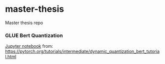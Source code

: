 # master-thesis
Master thesis repo

### GLUE Bert Quantization
[Jupyter notebook](examples/glue_quantization/notes_examples.ipynb)
from: https://pytorch.org/tutorials/intermediate/dynamic_quantization_bert_tutorial.html
